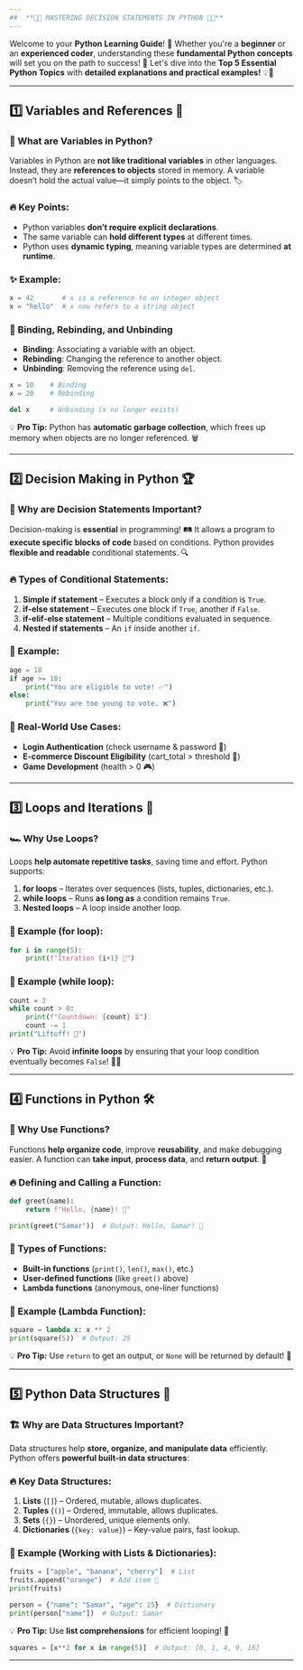 ```yaml
---
##  **🌟🔮 MASTERING DECISION STATEMENTS IN PYTHON 🔮🌟**
---
```

Welcome to your **Python Learning Guide**! 🚀 Whether you're a **beginner** or an **experienced coder**, understanding these **fundamental Python concepts** will set you on the path to success! 🌟 Let's dive into the **Top 5 Essential Python Topics** with **detailed explanations and practical examples!** 💡📜

---

## **1️⃣ Variables and References 🔗**
### 🧐 What are Variables in Python?
Variables in Python are **not like traditional variables** in other languages. Instead, they are **references to objects** stored in memory. A variable doesn’t hold the actual value—it simply points to the object. 🏷️

### 🔥 Key Points:
- Python variables **don’t require explicit declarations**.
- The same variable can **hold different types** at different times.
- Python uses **dynamic typing**, meaning variable types are determined **at runtime**.

### ✨ Example:
```python
x = 42       # x is a reference to an integer object
x = "hello"  # x now refers to a string object
```

### 🔄 Binding, Rebinding, and Unbinding
- **Binding**: Associating a variable with an object.
- **Rebinding**: Changing the reference to another object.
- **Unbinding**: Removing the reference using `del`.

```python
x = 10    # Binding
x = 20    # Rebinding

del x     # Unbinding (x no longer exists)
```

💡 **Pro Tip:** Python has **automatic garbage collection**, which frees up memory when objects are no longer referenced. 🗑️

---

## **2️⃣ Decision Making in Python 🏆**
### 🤔 Why are Decision Statements Important?
Decision-making is **essential** in programming! 🛤️ It allows a program to **execute specific blocks of code** based on conditions. Python provides **flexible and readable** conditional statements. 🔍

### 🔥 Types of Conditional Statements:
1. **Simple if statement** – Executes a block only if a condition is `True`.
2. **if-else statement** – Executes one block if `True`, another if `False`.
3. **if-elif-else statement** – Multiple conditions evaluated in sequence.
4. **Nested if statements** – An `if` inside another `if`.

### 📝 Example:
```python
age = 18
if age >= 18:
    print("You are eligible to vote! ✅")
else:
    print("You are too young to vote. ❌")
```

### 📌 Real-World Use Cases:
- **Login Authentication** (check username & password 🔐)
- **E-commerce Discount Eligibility** (cart_total > threshold 🛒)
- **Game Development** (health > 0 🎮)

---

## **3️⃣ Loops and Iterations 🔄**
### 🏎️ Why Use Loops?
Loops **help automate repetitive tasks**, saving time and effort. Python supports:
1. **for loops** – Iterates over sequences (lists, tuples, dictionaries, etc.).
2. **while loops** – Runs **as long as** a condition remains `True`.
3. **Nested loops** – A loop inside another loop.

### 📝 Example (for loop):
```python
for i in range(5):
    print(f"Iteration {i+1} 🔁")
```

### 📝 Example (while loop):
```python
count = 3
while count > 0:
    print(f"Countdown: {count} ⏳")
    count -= 1
print("Liftoff! 🚀")
```

💡 **Pro Tip:** Avoid **infinite loops** by ensuring that your loop condition eventually becomes `False`! 🔄❌

---

## **4️⃣ Functions in Python 🛠️**
### 🎯 Why Use Functions?
Functions **help organize code**, improve **reusability**, and make debugging easier. A function can **take input**, **process data**, and **return output**. 🎉

### 🔥 Defining and Calling a Function:
```python
def greet(name):
    return f"Hello, {name}! 👋"

print(greet("Samar"))  # Output: Hello, Samar! 👋
```

### 📌 Types of Functions:
- **Built-in functions** (`print()`, `len()`, `max()`, etc.)
- **User-defined functions** (like `greet()` above)
- **Lambda functions** (anonymous, one-liner functions)

### 📝 Example (Lambda Function):
```python
square = lambda x: x ** 2
print(square(5))  # Output: 25
```

💡 **Pro Tip:** Use `return` to get an output, or `None` will be returned by default! 🎯

---

## **5️⃣ Python Data Structures 📂**
### 🏗️ Why are Data Structures Important?
Data structures help **store, organize, and manipulate data** efficiently. Python offers **powerful built-in data structures**:

### 🔥 Key Data Structures:
1. **Lists** (`[]`) – Ordered, mutable, allows duplicates.
2. **Tuples** (`()`) – Ordered, immutable, allows duplicates.
3. **Sets** (`{}`) – Unordered, unique elements only.
4. **Dictionaries** (`{key: value}`) – Key-value pairs, fast lookup.

### 📝 Example (Working with Lists & Dictionaries):
```python
fruits = ["apple", "banana", "cherry"]  # List
fruits.append("orange")  # Add item 🍊
print(fruits)

person = {"name": "Samar", "age": 25}  # Dictionary
print(person["name"])  # Output: Samar
```

💡 **Pro Tip:** Use **list comprehensions** for efficient looping! 🚀
```python
squares = [x**2 for x in range(5)]  # Output: [0, 1, 4, 9, 16]
```

---

